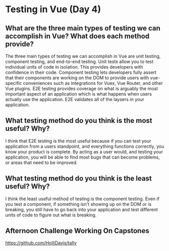 # Testing in Vue (Day 4)

## What are the three main types of testing we can accomplish in Vue? What does each method provide?
The three main types of testing we can accomplish in Vue are unit testing, component testing, and end-to-end testing. Unit tests allow you to test individual units of code in isolation. This provides developers with confidence in their code. Component testing lets developers fully assert that their components are working on the DOM to provide users with vue-specific conveniences such as integrations for Vuex, Vue Router, and other Vue plugins. E2E testing provides coverage on what is arguably the most important aspect of an application which is what happens when users actually use the application. E2E validates all of the laysers in your application. 
## What testing method do you think is the most useful? Why?
I think that E2E testing is the most useful because if you can test your application from a users standpoint, and everything functions correctly, you know your product is complete. By acting as a user would, and testing your application, you will be able to find most bugs that can become problems, or areas that need to be improved. 
## What testing method do you think is the least useful? Why?
I think the least useful method of testing is the component testing. Even if you test a component, if something isn't showing up on the DOM or is breaking, you still have to go back into your application and test different units of code to figure out what is breaking. 
## Afternoon Challenge Working On Capstones
https://github.com/HolliDavis/tally